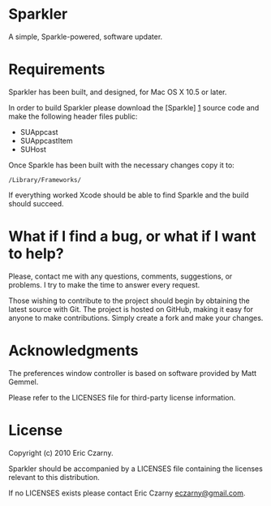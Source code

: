 # Sparkler

A simple, Sparkle-powered, software updater.

# Requirements

Sparkler has been built, and designed, for Mac OS X 10.5 or later.

In  order  to  build  Sparkler please download the [Sparkle] [1] source code and
make the following header files public:

  * SUAppcast
  * SUAppcastItem
  * SUHost

Once Sparkle has been built with the necessary changes copy it to:

    /Library/Frameworks/

If  everything  worked Xcode should be able to find Sparkle and the build should
succeed.

# What if I find a bug, or what if I want to help?

Please, contact me with any questions, comments, suggestions, or problems. I try
to  make the time to answer every request.

Those  wishing to contribute to the project should begin by obtaining the latest
source  with  Git. The project is hosted on GitHub, making it easy for anyone to
make contributions. Simply create a fork and make your changes.

# Acknowledgments

The preferences window controller is based on software provided by Matt Gemmel.

Please refer to the LICENSES file for third-party license information.

# License

Copyright (c) 2010 Eric Czarny.

Sparkler  should  be  accompanied  by  a  LICENSES  file containing the licenses
relevant to this distribution.

If no LICENSES exists please contact Eric Czarny <eczarny@gmail.com>.

[1]: http://sparkle.andymatuschak.org/
